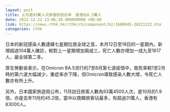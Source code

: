 ```yaml
---
layout: post
title: 上月逾93萬人次旅客到訪日本　香港佔8.3萬人
date: 2022-12-22 13:06:39.000000000 +08:00
link: https://news.rthk.hk/rthk/ch/component/k2/1680945-20221222.htm
categories: rthk
---
```


日本的新冠感染人數連續七星期位居全球之首，本月12日至18日的一星期內，新增超過104萬人確診，較對上一星期增加兩成三，死亡人數亦增加一成九至1617人，屬全球第二多。

厚生勞動省表示，在Omicron BA.5流行的7至8月第七波疫情中，致死率較1至2月時的第六波大幅減少，重症率亦下降，但Omicron導致感染人數大增，令死亡人數亦有所上升。

另外，日本國家旅遊局公布，11月訪日旅客人數為93萬4500人次，是10月的1.9倍，亦是去年11月的45.2倍，當中以南韓旅客佔最多，有超過31萬人，香港有83000人。
